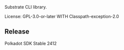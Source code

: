Substrate CLI library.

License: GPL-3.0-or-later WITH Classpath-exception-2.0


## Release

Polkadot SDK Stable 2412
